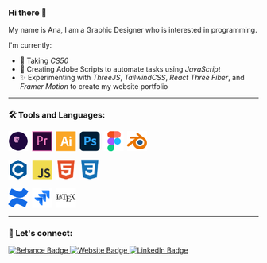 ### Hi there 👋

My name is Ana, I am a Graphic Designer who is interested in programming. 

I'm currently:
- :baby_chick: Taking *CS50*
- :telescope: Creating Adobe Scripts to automate tasks using *JavaScript*
- :sparkles: Experimenting with *ThreeJS*, *TailwindCSS*, *React Three Fiber*, and *Framer Motion* to create my website portfolio 
---
### :hammer_and_wrench: Tools and Languages:
<img src="https://github.com/devicons/devicon/blob/master/icons/aftereffects/aftereffects-original.svg" title="aftereffects" alt="aftereffects" width="40" height="40"/>&nbsp;
<img src="https://github.com/devicons/devicon/blob/master/icons/premierepro/premierepro-original.svg" title="premierepro" alt="premierepro" width="40" height="40"/>&nbsp;
<img src="https://github.com/devicons/devicon/blob/master/icons/illustrator/illustrator-plain.svg" title="illustrator" alt="illustrator" width="40" height="40"/>&nbsp;
<img src="https://github.com/devicons/devicon/blob/master/icons/photoshop/photoshop-original.svg" title="photoshop" alt="photoshop" width="40" height="40"/>&nbsp;
<img src="https://github.com/devicons/devicon/blob/master/icons/figma/figma-original.svg" title="figma" alt="figma" width="40" height="40"/>&nbsp;
<img src="https://github.com/devicons/devicon/blob/master/icons/blender/blender-original.svg" title="Blender" alt="Blender" width="40" height="40"/>&nbsp;

<img src="https://github.com/devicons/devicon/blob/master/icons/c/c-plain.svg" title="c" alt="c" width="40" height="40"/>&nbsp;
<img src="https://github.com/devicons/devicon/blob/master/icons/javascript/javascript-original.svg" title="javascript" alt="javascript" width="40" height="40"/>&nbsp;
<img src="https://github.com/devicons/devicon/blob/master/icons/html5/html5-plain.svg" title="html5" alt="html5" width="40" height="40"/>&nbsp;
<img src="https://github.com/devicons/devicon/blob/master/icons/css3/css3-plain.svg" title="css3" alt="css3" width="40" height="40"/>&nbsp;

<img src="https://github.com/devicons/devicon/blob/master/icons/confluence/confluence-plain.svg" title="confluence" alt="confluence" width="40" height="40"/>&nbsp;
<img src="https://github.com/devicons/devicon/blob/master/icons/jira/jira-original.svg" title="jira" alt="jira" width="40" height="40"/>&nbsp;
<img src="https://github.com/devicons/devicon/blob/master/icons/latex/latex-original.svg" title="latex" alt="latex" width="40" height="40"/>&nbsp;

---

### :incoming_envelope: Let's connect:

<div id="badges">
  <a href="https://www.behance.net/anacurteanu">
    <img src="https://img.shields.io/badge/Behance-informational?style=for-the-badge&logo=behance&logoColor=white" alt="Behance Badge"/>
  </a>
  <a href="https://anacurteanu.myportfolio.com/">
    <img src="https://img.shields.io/badge/Website-ff69b4?style=for-the-badge&logo=adobe&logoColor=white" alt="Website Badge"/>
  </a>
  <a href="https://www.linkedin.com/in/anacurteanu/">
    <img src="https://img.shields.io/badge/Linkedin-blue?style=for-the-badge&logo=linkedin&logoColor=white" alt="LinkedIn Badge"/>
  </a>
</div>
